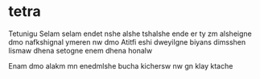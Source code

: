 # tetra
Tetunigu
Selam selam endet nshe alshe tshalshe ende er ty zm alsheigne dmo nafkshignal ymeren nw dmo
Atitfi eshi dweyilgne biyans dimsshen lismaw dhena setogne enem dhena honalw

Enam dmo alakm mn enedmlshe bucha kichersw nw gn klay ktache
